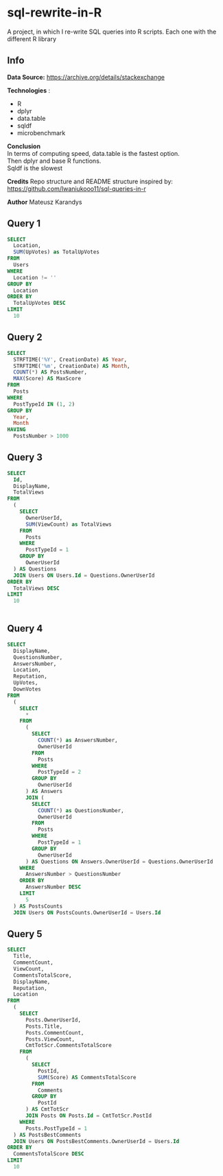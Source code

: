 # sql-rewrite-in-R



A project, in which I re-write SQL queries into R scripts. Each one with the different R library 

## Info

**Data Source:** https://archive.org/details/stackexchange   

**Technologies** : 
* R
 * dplyr
 * data.table 
 * sqldf 
 * microbenchmark


**Conclusion**   
In terms of computing speed, data.table is the fastest option.   
Then dplyr and base R functions.   
Sqldf is the slowest

**Credits**
Repo structure and README structure inspired by:  https://github.com/Iwaniukooo11/sql-queries-in-r

**Author**
Mateusz Karandys



## Query 1
```sql
SELECT 
  Location, 
  SUM(UpVotes) as TotalUpVotes 
FROM 
  Users 
WHERE 
  Location != '' 
GROUP BY 
  Location 
ORDER BY 
  TotalUpVotes DESC 
LIMIT 
  10

```

## Query 2
```sql
SELECT 
  STRFTIME('%Y', CreationDate) AS Year, 
  STRFTIME('%m', CreationDate) AS Month, 
  COUNT(*) AS PostsNumber, 
  MAX(Score) AS MaxScore 
FROM 
  Posts 
WHERE 
  PostTypeId IN (1, 2) 
GROUP BY 
  Year, 
  Month 
HAVING 
  PostsNumber > 1000

```

## Query 3
```sql
SELECT 
  Id, 
  DisplayName, 
  TotalViews 
FROM 
  (
    SELECT 
      OwnerUserId, 
      SUM(ViewCount) as TotalViews 
    FROM 
      Posts 
    WHERE 
      PostTypeId = 1 
    GROUP BY 
      OwnerUserId
  ) AS Questions 
  JOIN Users ON Users.Id = Questions.OwnerUserId 
ORDER BY 
  TotalViews DESC 
LIMIT 
  10
 

```

## Query 4
```sql
SELECT 
  DisplayName, 
  QuestionsNumber, 
  AnswersNumber, 
  Location, 
  Reputation, 
  UpVotes, 
  DownVotes 
FROM 
  (
    SELECT 
      * 
    FROM 
      (
        SELECT 
          COUNT(*) as AnswersNumber, 
          OwnerUserId 
        FROM 
          Posts 
        WHERE 
          PostTypeId = 2 
        GROUP BY 
          OwnerUserId
      ) AS Answers 
      JOIN (
        SELECT 
          COUNT(*) as QuestionsNumber, 
          OwnerUserId 
        FROM 
          Posts 
        WHERE 
          PostTypeId = 1 
        GROUP BY 
          OwnerUserId
      ) AS Questions ON Answers.OwnerUserId = Questions.OwnerUserId 
    WHERE 
      AnswersNumber > QuestionsNumber 
    ORDER BY 
      AnswersNumber DESC 
    LIMIT 
      5
  ) AS PostsCounts 
  JOIN Users ON PostsCounts.OwnerUserId = Users.Id


```

## Query 5

```sql
SELECT 
  Title, 
  CommentCount, 
  ViewCount, 
  CommentsTotalScore, 
  DisplayName, 
  Reputation, 
  Location 
FROM 
  (
    SELECT 
      Posts.OwnerUserId, 
      Posts.Title, 
      Posts.CommentCount, 
      Posts.ViewCount, 
      CmtTotScr.CommentsTotalScore 
    FROM 
      (
        SELECT 
          PostId, 
          SUM(Score) AS CommentsTotalScore 
        FROM 
          Comments 
        GROUP BY 
          PostId
      ) AS CmtTotScr 
      JOIN Posts ON Posts.Id = CmtTotScr.PostId 
    WHERE 
      Posts.PostTypeId = 1
  ) AS PostsBestComments 
  JOIN Users ON PostsBestComments.OwnerUserId = Users.Id 
ORDER BY 
  CommentsTotalScore DESC 
LIMIT 
  10

```


